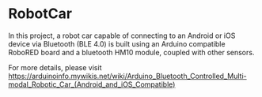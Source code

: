 # RobotCar
In this project, a robot car capable of connecting to an Android or iOS device via Bluetooth (BLE 4.0) is built using an Arduino compatible RoboRED board and a bluetooth HM10 module, coupled  with other sensors.

For more details, please visit https://arduinoinfo.mywikis.net/wiki/Arduino_Bluetooth_Controlled_Multi-modal_Robotic_Car_(Android_and_iOS_Compatible)
